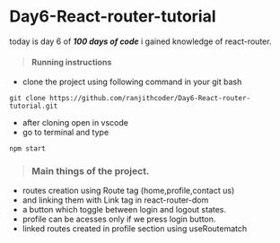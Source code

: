 # Day6-React-router-tutorial
today is day 6 of ***100 days of code*** i gained knowledge of react-router.
>#### Running instructions
- clone the project using following command in your git bash
```
git clone https://github.com/ranjithcoder/Day6-React-router-tutorial.git
```
- after cloning open in vscode
- go to terminal and type
```
npm start
```
>### Main things of the project.
- routes creation using Route tag (home,profile,contact us) 
- and linking them with Link tag in react-router-dom
- a button which toggle between login and logout states.
- profile can be acesses only if we press login button.
- linked routes created in profile section using useRoutematch 


